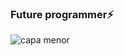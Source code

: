 ### Future programmer⚡ 
![capa menor](https://user-images.githubusercontent.com/106173624/194683325-f2c18070-5c98-4647-9d30-29c1fd7f54a3.png)
